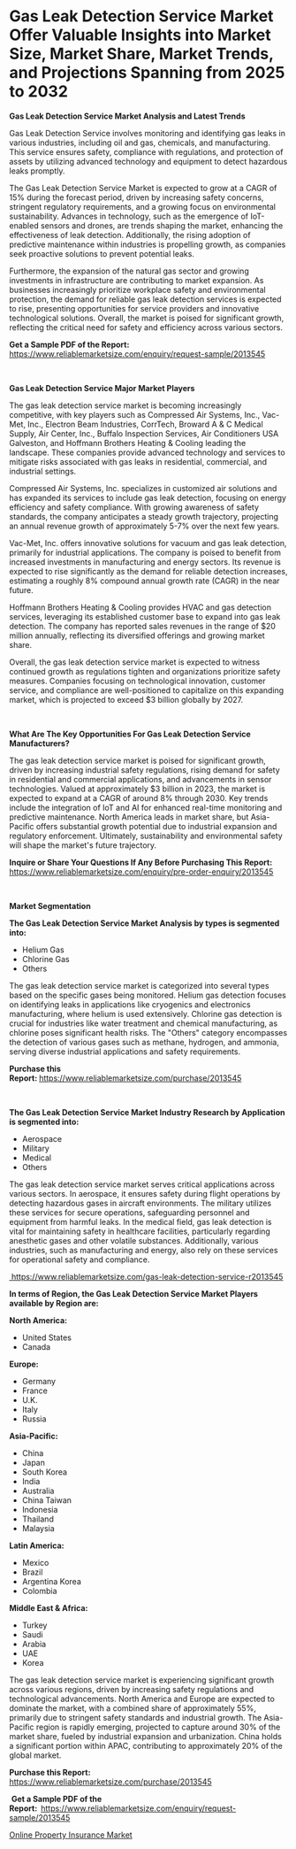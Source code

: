 <p><h1>Gas Leak Detection Service Market Offer Valuable Insights into Market Size, Market Share, Market Trends, and Projections Spanning from 2025 to 2032</h1></p><p><strong>Gas Leak Detection Service Market Analysis and Latest Trends</strong></p>
<p><p>Gas Leak Detection Service involves monitoring and identifying gas leaks in various industries, including oil and gas, chemicals, and manufacturing. This service ensures safety, compliance with regulations, and protection of assets by utilizing advanced technology and equipment to detect hazardous leaks promptly.</p><p>The Gas Leak Detection Service Market is expected to grow at a CAGR of 15% during the forecast period, driven by increasing safety concerns, stringent regulatory requirements, and a growing focus on environmental sustainability. Advances in technology, such as the emergence of IoT-enabled sensors and drones, are trends shaping the market, enhancing the effectiveness of leak detection. Additionally, the rising adoption of predictive maintenance within industries is propelling growth, as companies seek proactive solutions to prevent potential leaks.</p><p>Furthermore, the expansion of the natural gas sector and growing investments in infrastructure are contributing to market expansion. As businesses increasingly prioritize workplace safety and environmental protection, the demand for reliable gas leak detection services is expected to rise, presenting opportunities for service providers and innovative technological solutions. Overall, the market is poised for significant growth, reflecting the critical need for safety and efficiency across various sectors.</p></p>
<p><strong>Get a Sample PDF of the Report:&nbsp;</strong> <a href="https://www.reliablemarketsize.com/enquiry/request-sample/2013545?utm_campaign=2996&utm_medium=2&utm_source=Github&utm_content=ia&utm_term=10032025&utm_id=gas-leak-detection-service">https://www.reliablemarketsize.com/enquiry/request-sample/2013545</a></p>
<p>&nbsp;</p>
<p><strong>Gas Leak Detection Service Major Market Players</strong></p>
<p><p>The gas leak detection service market is becoming increasingly competitive, with key players such as Compressed Air Systems, Inc., Vac-Met, Inc., Electron Beam Industries, CorrTech, Broward A & C Medical Supply, Air Center, Inc., Buffalo Inspection Services, Air Conditioners USA Galveston, and Hoffmann Brothers Heating & Cooling leading the landscape. These companies provide advanced technology and services to mitigate risks associated with gas leaks in residential, commercial, and industrial settings.</p><p>Compressed Air Systems, Inc. specializes in customized air solutions and has expanded its services to include gas leak detection, focusing on energy efficiency and safety compliance. With growing awareness of safety standards, the company anticipates a steady growth trajectory, projecting an annual revenue growth of approximately 5-7% over the next few years.</p><p>Vac-Met, Inc. offers innovative solutions for vacuum and gas leak detection, primarily for industrial applications. The company is poised to benefit from increased investments in manufacturing and energy sectors. Its revenue is expected to rise significantly as the demand for reliable detection increases, estimating a roughly 8% compound annual growth rate (CAGR) in the near future.</p><p>Hoffmann Brothers Heating & Cooling provides HVAC and gas detection services, leveraging its established customer base to expand into gas leak detection. The company has reported sales revenues in the range of $20 million annually, reflecting its diversified offerings and growing market share. </p><p>Overall, the gas leak detection service market is expected to witness continued growth as regulations tighten and organizations prioritize safety measures. Companies focusing on technological innovation, customer service, and compliance are well-positioned to capitalize on this expanding market, which is projected to exceed $3 billion globally by 2027.</p></p>
<p>&nbsp;</p>
<p><strong>What Are The Key Opportunities For Gas Leak Detection Service Manufacturers?</strong></p>
<p><p>The gas leak detection service market is poised for significant growth, driven by increasing industrial safety regulations, rising demand for safety in residential and commercial applications, and advancements in sensor technologies. Valued at approximately $3 billion in 2023, the market is expected to expand at a CAGR of around 8% through 2030. Key trends include the integration of IoT and AI for enhanced real-time monitoring and predictive maintenance. North America leads in market share, but Asia-Pacific offers substantial growth potential due to industrial expansion and regulatory enforcement. Ultimately, sustainability and environmental safety will shape the market's future trajectory.</p></p>
<p><strong>Inquire or Share Your Questions If Any Before Purchasing This Report:</strong> <a href="https://www.reliablemarketsize.com/enquiry/pre-order-enquiry/2013545?utm_campaign=2996&utm_medium=2&utm_source=Github&utm_content=ia&utm_term=10032025&utm_id=gas-leak-detection-service">https://www.reliablemarketsize.com/enquiry/pre-order-enquiry/2013545</a></p>
<p>&nbsp;</p>
<p><strong>Market Segmentation</strong></p>
<p><strong>The Gas Leak Detection Service Market Analysis by types is segmented into:</strong></p>
<p><ul><li>Helium Gas</li><li>Chlorine Gas</li><li>Others</li></ul></p>
<p><p>The gas leak detection service market is categorized into several types based on the specific gases being monitored. Helium gas detection focuses on identifying leaks in applications like cryogenics and electronics manufacturing, where helium is used extensively. Chlorine gas detection is crucial for industries like water treatment and chemical manufacturing, as chlorine poses significant health risks. The "Others" category encompasses the detection of various gases such as methane, hydrogen, and ammonia, serving diverse industrial applications and safety requirements.</p></p>
<p><strong>Purchase this Report:&nbsp;</strong><a href="https://www.reliablemarketsize.com/purchase/2013545?utm_campaign=2996&utm_medium=2&utm_source=Github&utm_content=ia&utm_term=10032025&utm_id=gas-leak-detection-service">https://www.reliablemarketsize.com/purchase/2013545</a></p>
<p>&nbsp;</p>
<p><strong>The Gas Leak Detection Service Market Industry Research by Application is segmented into:</strong></p>
<p><ul><li>Aerospace</li><li>Military</li><li>Medical</li><li>Others</li></ul></p>
<p><p>The gas leak detection service market serves critical applications across various sectors. In aerospace, it ensures safety during flight operations by detecting hazardous gases in aircraft environments. The military utilizes these services for secure operations, safeguarding personnel and equipment from harmful leaks. In the medical field, gas leak detection is vital for maintaining safety in healthcare facilities, particularly regarding anesthetic gases and other volatile substances. Additionally, various industries, such as manufacturing and energy, also rely on these services for operational safety and compliance.</p></p>
<p><a href="https://www.reliablemarketsize.com/gas-leak-detection-service-r2013545?utm_campaign=2996&utm_medium=2&utm_source=Github&utm_content=ia&utm_term=10032025&utm_id=gas-leak-detection-service">&nbsp;https://www.reliablemarketsize.com/gas-leak-detection-service-r2013545</a></p>
<p><strong>In terms of Region, the Gas Leak Detection Service Market Players available by Region are:</strong></p>
<p>
    <p> <strong> North America: </strong>
        <ul>
            <li>United States</li>
            <li>Canada</li>
        </ul>
        </p> 
    <p> <strong> Europe: </strong>
        <ul>
            <li>Germany</li>
            <li>France</li>
            <li>U.K.</li>
            <li>Italy</li>
            <li>Russia</li>
        </ul>
        </p> 
    <p> <strong> Asia-Pacific: </strong>
        <ul>
            <li>China</li>
            <li>Japan</li>
            <li>South Korea</li>
            <li>India</li>
            <li>Australia</li>
            <li>China Taiwan</li>
            <li>Indonesia</li>
            <li>Thailand</li>
            <li>Malaysia</li>
        </ul>
        </p> 
    <p> <strong> Latin America: </strong>
        <ul>
            <li>Mexico</li>
            <li>Brazil</li>
            <li>Argentina Korea</li>
            <li>Colombia</li>
        </ul>
        </p> 
    <p> <strong> Middle East & Africa: </strong>
        <ul>
            <li>Turkey</li>
            <li>Saudi</li>
            <li>Arabia</li>
            <li>UAE</li>
            <li>Korea</li>
        </ul>
    </p>
    </p>
<p><p>The gas leak detection service market is experiencing significant growth across various regions, driven by increasing safety regulations and technological advancements. North America and Europe are expected to dominate the market, with a combined share of approximately 55%, primarily due to stringent safety standards and industrial growth. The Asia-Pacific region is rapidly emerging, projected to capture around 30% of the market share, fueled by industrial expansion and urbanization. China holds a significant portion within APAC, contributing to approximately 20% of the global market.</p></p>
<p><strong>Purchase this Report: </strong><a href="https://www.reliablemarketsize.com/purchase/2013545?utm_campaign=2996&utm_medium=2&utm_source=Github&utm_content=ia&utm_term=10032025&utm_id=gas-leak-detection-service">https://www.reliablemarketsize.com/purchase/2013545</a></p>
<p>&nbsp;<strong>Get a Sample PDF of the Report:&nbsp;&nbsp;</strong><a href="https://www.reliablemarketsize.com/enquiry/request-sample/2013545?utm_campaign=2996&utm_medium=2&utm_source=Github&utm_content=ia&utm_term=10032025&utm_id=gas-leak-detection-service">https://www.reliablemarketsize.com/enquiry/request-sample/2013545</a></p>
<p><strong></strong></p>
<p><p><a href="https://github.com/vilehoaguy/Market-Research-Report-List-1/blob/main/online-property-insurance-market.md?utm_campaign=2996&utm_medium=2&utm_source=Github&utm_content=ia&utm_term=10032025&utm_id=gas-leak-detection-service">Online Property Insurance Market</a></p></p>
